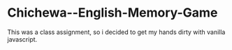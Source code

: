 # Chichewa--English-Memory-Game
This was a class assignment, so i decided to get my hands dirty with vanilla javascript.
